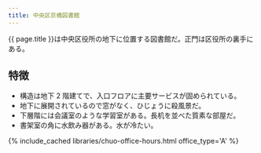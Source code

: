 ```yaml
---
title: 中央区京橋図書館
---
```


{{ page.title }}は中央区役所の地下に位置する図書館だ。正門は区役所の裏手にある。

## 特徴

* 構造は地下 2 階建てで、入口フロアに主要サービスが固められている。
* 地下に展開されているので窓がなく、ひじょうに殺風景だ。
* 下層階には会議室のような学習室がある。長机を並べた質素な部屋だ。
* 書架室の角に水飲み器がある。水が冷たい。

{% include_cached libraries/chuo-office-hours.html office_type='A' %}
